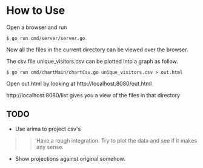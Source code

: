 # How to Use

Open a browser and run

```
$ go run cmd/server/server.go
```

Now all the files in the current directory can be viewed over the browser.

The csv file unique_visitors.csv can be plotted into a graph as follow. 

```
$ go run cmd/chartMain/chartCsv.go unique_visitors.csv > out.html 

```

Open out.html by looking at http://localhost:8080/out.html

http://localhost:8080/list gives you a view of the files in that directory

## TODO

* Use arima to project csv's 
>> Have a rough integration. Try to plot the data and see if it makes any sense.
* Show projections against original somehow.
